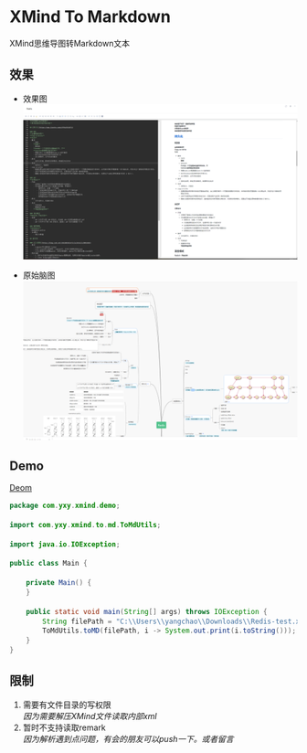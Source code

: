 # XMind To Markdown
XMind思维导图转Markdown文本
## 效果
- 效果图
![image](src/main/resources/mdcode.png)

- 原始脑图
![image](src/main/resources/pos.png)
## Demo
[Deom](src/main/java/com/yxy/xmind/demo/Main.java)
```java
package com.yxy.xmind.demo;

import com.yxy.xmind.to.md.ToMdUtils;

import java.io.IOException;

public class Main {

    private Main() {
    }

    public static void main(String[] args) throws IOException {
        String filePath = "C:\\Users\\yangchao\\Downloads\\Redis-test.xmind";
        ToMdUtils.toMD(filePath, i -> System.out.print(i.toString()));
    }
}
```
## 限制
1. 需要有文件目录的写权限  
    *因为需要解压XMind文件读取内部xml*
2. 暂时不支持读取remark  
    *因为解析遇到点问题，有会的朋友可以push一下。或者留言*
